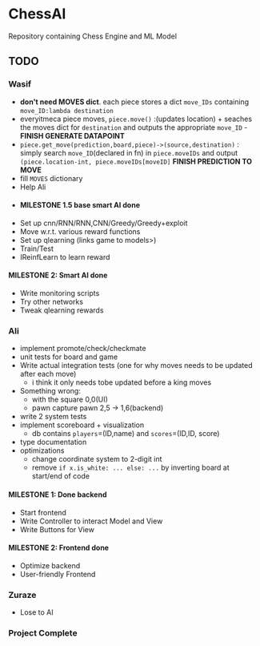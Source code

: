 # ChessAI

Repository containing Chess Engine and ML Model

## TODO
### **Wasif**
- **don't need MOVES dict**. each piece stores a dict `move_IDs` containing `move_ID:lambda destination`
- everyitmeca piece moves, `piece.move()` :(updates location) + seaches the moves dict for `destination` and outputs the appropriate `move_ID` - **FINISH GENERATE DATAPOINT**
- `piece.get_move(prediction,board,piece)->(source,destination)` : simply search `move_ID`(declared in fn) in `piece.moveIDs` and output `(piece.location-int, piece.moveIDs[moveID]` **FINISH PREDICTION TO MOVE**
- fill `MOVES` dictionary
- Help Ali
- #### MILESTONE 1.5 base smart AI done
- Set up cnn/RNN/RNN,CNN/Greedy/Greedy+exploit
- Move w.r.t. various reward functions  
- Set up qlearning (links game to models>)
- Train/Test
- IReinfLearn to learn reward
#### MILESTONE 2: **Smart AI done**
- Write monitoring scripts
- Try other networks
- Tweak qlearning rewards

### **Ali**
- implement promote/check/checkmate
- unit tests for board and game
- Write actual integration tests (one for why moves needs to be updated after each move)
  - i think it only needs tobe updated before a king moves
- Something wrong:
  - with the square 0,0(UI)
  - pawn capture pawn 2,5 -> 1,6(backend)
- write 2 system tests
- implement scoreboard + visualization
  - db contains `players`=(ID,name) and `scores`=(ID,ID, score)
- type documentation
- optimizations
  - change coordinate system to 2-digit int
  - remove `if x.is_white: ... else: ...` by inverting board at start/end of code

#### MILESTONE 1: **Done backend**
- Start frontend
- Write Controller to interact Model and View
- Write Buttons for View
#### MILESTONE 2: **Frontend done**
- Optimize backend
- User-friendly Frontend

### **Zuraze**
- Lose to AI

### Project Complete
